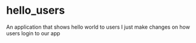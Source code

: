 # hello_users
An application that shows hello world to users
I just make changes on how users login to our app
